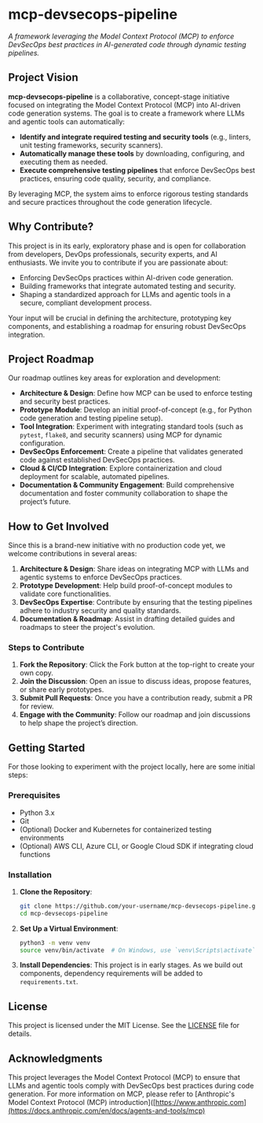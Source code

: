 # mcp-devsecops-pipeline

_A framework leveraging the Model Context Protocol (MCP) to enforce DevSecOps best practices in AI-generated code through dynamic testing pipelines._

## Project Vision

**mcp-devsecops-pipeline** is a collaborative, concept-stage initiative focused on integrating the Model Context Protocol (MCP) into AI-driven code generation systems. The goal is to create a framework where LLMs and agentic tools can automatically:

- **Identify and integrate required testing and security tools** (e.g., linters, unit testing frameworks, security scanners).
- **Automatically manage these tools** by downloading, configuring, and executing them as needed.
- **Execute comprehensive testing pipelines** that enforce DevSecOps best practices, ensuring code quality, security, and compliance.

By leveraging MCP, the system aims to enforce rigorous testing standards and secure practices throughout the code generation lifecycle.

## Why Contribute?

This project is in its early, exploratory phase and is open for collaboration from developers, DevOps professionals, security experts, and AI enthusiasts. We invite you to contribute if you are passionate about:

- Enforcing DevSecOps practices within AI-driven code generation.
- Building frameworks that integrate automated testing and security.
- Shaping a standardized approach for LLMs and agentic tools in a secure, compliant development process.

Your input will be crucial in defining the architecture, prototyping key components, and establishing a roadmap for ensuring robust DevSecOps integration.

## Project Roadmap

Our roadmap outlines key areas for exploration and development:
- **Architecture & Design**: Define how MCP can be used to enforce testing and security best practices.
- **Prototype Module**: Develop an initial proof-of-concept (e.g., for Python code generation and testing pipeline setup).
- **Tool Integration**: Experiment with integrating standard tools (such as `pytest`, `flake8`, and security scanners) using MCP for dynamic configuration.
- **DevSecOps Enforcement**: Create a pipeline that validates generated code against established DevSecOps practices.
- **Cloud & CI/CD Integration**: Explore containerization and cloud deployment for scalable, automated pipelines.
- **Documentation & Community Engagement**: Build comprehensive documentation and foster community collaboration to shape the project’s future.

## How to Get Involved

Since this is a brand-new initiative with no production code yet, we welcome contributions in several areas:

1. **Architecture & Design**: Share ideas on integrating MCP with LLMs and agentic systems to enforce DevSecOps practices.
2. **Prototype Development**: Help build proof-of-concept modules to validate core functionalities.
3. **DevSecOps Expertise**: Contribute by ensuring that the testing pipelines adhere to industry security and quality standards.
4. **Documentation & Roadmap**: Assist in drafting detailed guides and roadmaps to steer the project's evolution.

### Steps to Contribute

1. **Fork the Repository**: Click the Fork button at the top-right to create your own copy.
2. **Join the Discussion**: Open an issue to discuss ideas, propose features, or share early prototypes.
3. **Submit Pull Requests**: Once you have a contribution ready, submit a PR for review.
4. **Engage with the Community**: Follow our roadmap and join discussions to help shape the project’s direction.

## Getting Started

For those looking to experiment with the project locally, here are some initial steps:

### Prerequisites

- Python 3.x
- Git
- (Optional) Docker and Kubernetes for containerized testing environments
- (Optional) AWS CLI, Azure CLI, or Google Cloud SDK if integrating cloud functions

### Installation

1. **Clone the Repository**:
   ```bash
   git clone https://github.com/your-username/mcp-devsecops-pipeline.git
   cd mcp-devsecops-pipeline
   ```

2. **Set Up a Virtual Environment**:
   ```bash
   python3 -m venv venv
   source venv/bin/activate  # On Windows, use `venv\Scripts\activate`
   ```

3. **Install Dependencies**:
   This project is in early stages. As we build out components, dependency requirements will be added to `requirements.txt`.

## License

This project is licensed under the MIT License. See the [LICENSE](LICENSE) file for details.

## Acknowledgments

This project leverages the Model Context Protocol (MCP) to ensure that LLMs and agentic tools comply with DevSecOps best practices during code generation. For more information on MCP, please refer to [Anthropic's Model Context Protocol (MCP) introduction]([https://www.anthropic.com](https://docs.anthropic.com/en/docs/agents-and-tools/mcp)
